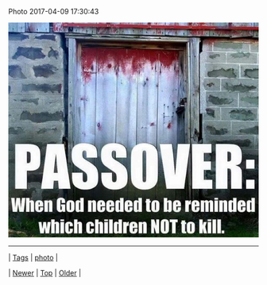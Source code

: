 <!--
title: Photo 2017-04-09 17
date: 2020-06-28T15:27:00.158Z
tags: photo
-->


Photo 2017-04-09 17:30:43

![](159380977054-0.jpg)

<!--BOTTOM-POST-NAVIGATION-->
---

| [Tags](tags.md) | [photo](tag-photo.md) |

| [Newer](159368185115.md) | [Top](index.md) | [Older](159458390947.md) |